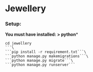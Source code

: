 # Jewellery

### Setup:

**You must have installed: > python***

```
cd jewellery
```\
```pip install -r requirement.txt```\
```python manage.py makemigrations```\
```python manage.py migrate```\
```python manage.py runserver```

